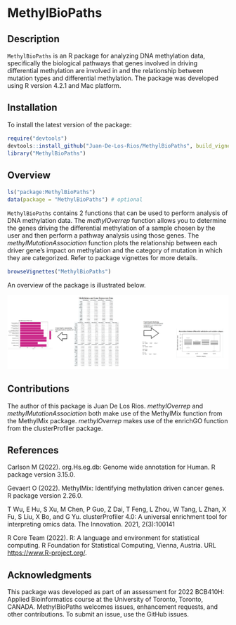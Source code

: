 
<!-- README.md is generated from README.Rmd. Please edit that file -->

# MethylBioPaths

<!-- badges: start -->
<!-- badges: end -->

## Description

`MethylBioPaths` is an R package for analyzing DNA methylation data,
specifically the biological pathways that genes involved in driving
differential methylation are involved in and the relationship between
mutation types and differential methylation. The package was developed
using R version 4.2.1 and Mac platform.

## Installation

To install the latest version of the package:

``` r
require("devtools")
devtools::install_github("Juan-De-Los-Rios/MethylBioPaths", build_vignettes = TRUE)
library("MethylBioPaths")
```

## Overview

``` r
ls("package:MethylBioPaths")
data(package = "MethylBioPaths") # optional
```

`MethylBioPaths` contains 2 functions that can be used to perform
analysis of DNA methylation data. The *methylOverrep* function allows
you to determine the genes driving the differential methylation of a
sample chosen by the user and then perform a pathway analysis using
those genes. The *methylMutationAssociation* function plots the
relationship between each driver gene’s impact on methylation and the
category of mutation in which they are categorized. Refer to package
vignettes for more details.

``` r
browseVignettes("MethylBioPaths")
```

An overview of the package is illustrated below.

![](./inst/extdata/bioPathsDiagram.png)

## Contributions

The author of this package is Juan De Los Rios. *methylOverrep* and
*methylMutationAssociation* both make use of the MethylMix function from
the MethylMix package. *methylOverrep* makes use of the enrichGO
function from the clusterProfiler package.

## References

Carlson M (2022). org.Hs.eg.db: Genome wide annotation for Human. R
package version 3.15.0.

Gevaert O (2022). MethylMix: Identifying methylation driven cancer
genes. R package version 2.26.0.

T Wu, E Hu, S Xu, M Chen, P Guo, Z Dai, T Feng, L Zhou, W Tang, L Zhan,
X Fu, S Liu, X Bo, and G Yu. clusterProfiler 4.0: A universal enrichment
tool for interpreting omics data. The Innovation. 2021, 2(3):100141

R Core Team (2022). R: A language and environment for statistical
computing. R Foundation for Statistical Computing, Vienna, Austria. URL
<https://www.R-project.org/>.

## Acknowledgments

This package was developed as part of an assessment for 2022 BCB410H:
Applied Bioinformatics course at the University of Toronto, Toronto,
CANADA. MethylBioPaths welcomes issues, enhancement requests, and other
contributions. To submit an issue, use the GitHub issues.
